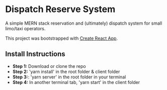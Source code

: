 # Dispatch Reserve System
A simple MERN stack reservation and (ultimately) dispatch system for small limo/taxi operators.

This project was bootstrapped with [Create React App](https://github.com/facebook/create-react-app).

## Install Instructions
- **Step 1:** Download or clone the repo 
- **Step 2:** 'yarn install' in the root folder & client folder
- **Step 3:**: 'yarn server' in the root folder in your terminal  
- **Step 4:**  In another terminal tab, 'yarn start' in the client folder
